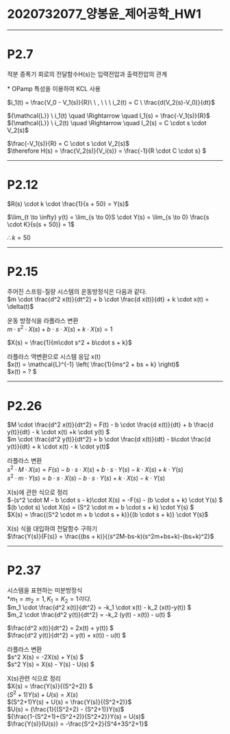 # 2020732077_양봉윤_제어공학_HW1
---
# P2.7  
$\text{적분 증폭기 회로의 전달함수H(s)는 입력전압과 출력전압의 관계}$  

$\text{* OPamp 특성을 이용하여 KCL 사용}$

$i_1(t) = \frac{V_0 - V_1(s)}{R}\ \ , \ \ \  i_2(t) =  C  \ \frac{d(V_2(s)-V_0)}{dt}$  
    
${\mathcal{L}\} \ i_1(t) \quad \Rightarrow \quad I_1(s) = \frac{-V_1(s)}{R}$  
${\mathcal{L}\} \ i_2(t) \quad \Rightarrow \quad I_2(s) = C \cdot s \cdot V_2(s)$  

$\frac{-V_1(s)}{R} =  C \cdot s \cdot V_2(s)$  
$\therefore H(s) = \frac{V_2(s)}{V_i(s)} = \frac{-1}{R \cdot C \cdot s} $  

---
# P2.12

$R(s) \cdot k \cdot \frac{1}{s + 50} = Y(s)$

$\lim_{t \to \infty} y(t) = \lim_{s \to 0}S \cdot Y(s) = \lim_{s \to 0} \frac{s \cdot K}{s(s + 50)} = 1$  

$\therefore k = 50$

---
# P2.15

$\text{주어진 스프링-질량 시스템의 운동방정식은 다음과 같다.}$  
$m \cdot \frac{d^2 x(t)}{dt^2} + b \cdot \frac{d x(t)}{dt} + k \cdot x(t) = \delta(t)$

$\text{운동 방정식을 라플라스 변환}$      
$m \cdot s^2 \cdot X(s) + b \cdot s \cdot X(s) + k \cdot X(s) = 1$

$X(s) = \frac{1}{m\cdot s^2 + b\cdot s + k}$

$\text{라플라스 역변환으로 시스템 응답 x(t)}$  
$x(t) = \mathcal{L}^{-1} \left( \frac{1}{ms^2 + bs + k} \right)$  
$x(t) = ? $  

---
# P2.26  
$M \cdot \frac{d^2 x(t)}{dt^2} = F(t) - b \cdot \frac{d x(t)}{dt} + b \frac{d y(t)}{dt} - k \cdot x(t) +k \cdot y(t) $  
$m \cdot \frac{d^2 y(t)}{dt^2} = b \cdot \frac{d x(t)}{dt} - b\cdot \frac{d y(t)}{dt} + k \cdot x(t) - k \cdot y(t)$  

$\text{라플라스 변환}$  
$s^2 \cdot M \cdot X(s) = F(s) - b \cdot s \cdot X(s) + b \cdot s \cdot Y(s) - k \cdot X(s) +k \cdot Y(s)$  
$s^2 \cdot m \cdot Y(s) = b \cdot s \cdot X(s) - b \cdot s \cdot Y(s) + k \cdot X(s) - k \cdot Y(s)$  

$\text{X(s)에 관한 식으로 정리}$  
$-(s^2 \cdot M - b \cdot s - k)\cdot X(s) = -F(s) - (b \cdot s + k) \cdot Y(s) $  
$(b \cdot s) \cdot X(s) = (S^2 \cdot m + b \cdot s + k) \cdot Y(s) $  
$X(s) = \frac{(S^2 \cdot m + b \cdot s + k)}{(b \cdot s + k)} \cdot Y(s)$   

$\text{X(s) 식을 대입하여 전달함수 구하기}$  
$\frac{Y(s)}{F(s)} = \frac{(bs + k)}{(s^2M-bs-k)(s^2m+bs+k)-(bs+k)^2}$

---
# P2.37  
$\text{시스템을 표현하는 미분방정식}$  
$* m_1 = m_2 = 1, K_1 = K_2 = 1이다.$  
$m_1 \cdot \frac{d^2 x(t)}{dt^2} = -k_1 \cdot x(t) - k_2 (x(t)-y(t)) $  
$m_2 \cdot \frac{d^2 y(t)}{dt^2} = -k_2 (y(t) - x(t)) - u(t) $  

$\frac{d^2 x(t)}{dt^2} = 2x(t) + y(t)) $  
$\frac{d^2 y(t)}{dt^2} = y(t) + x(t)) - u(t) $  

$\text{라플라스 변환}$  
$s^2 X(s) = -2X(s) + Y(s) $  
$s^2 Y(s) = X(s) - Y(s) - U(s) $  

$\text{X(s)관련 식으로 정리}$  
$X(s) = \frac{Y(s)}{(S^2+2)} $  
$(S^2+1)Y(s) + U(s) = X(s)$  
$(S^2+1)Y(s) + U(s) = \frac{Y(s)}{(S^2+2)}$  
$U(s) = {\frac{1}{(S^2+2} - (S^2+1)}Y(s)$  
${\frac{1-(S^2+1)+(S^2+2)}{S^2+2}}Y(s) = U(s)$  
$\frac{Y(s)}{U(s)} = -\frac{S^2+2}{S^4+3S^2+1}$
